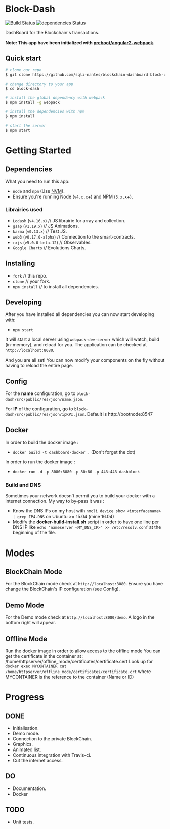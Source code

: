 # Block-Dash

[![Build Status](https://travis-ci.org/sqli-nantes/blockchain-dashboard.svg?branch=master)](https://travis-ci.org/sqli-nantes/blockchain-dashboard) [![dependencies Status](https://david-dm.org/sqli-nantes/blockchain-dashboard/status.svg)](https://david-dm.org/sqli-nantes/blockchain-dashboard)

DashBoard for the Blockchain's transactions.

**Note: This app have been initialized with [preboot/angular2-webpack](https://github.com/preboot/angular2-webpack).**

## Quick start


```bash
# clone our repo
$ git clone https://github.com/sqli-nantes/blockchain-dashboard block-dash

# change directory to your app
$ cd block-dash

# install the global dependency with webpack
$ npm install -g webpack

# install the dependencies with npm
$ npm install

# start the server
$ npm start
```

# Getting Started

## Dependencies

What you need to run this app:
* `node` and `npm` (Use [NVM](https://github.com/creationix/nvm)).
* Ensure you're running Node (`v4.x.x`+) and NPM (`3.x.x`+).

### Librairies used

* `Lodash` (`v4.16.x`) // JS librairie for array and collection.
* `gsap` (`v1.19.x`) // JS Animations.
* `karma` (`v0.13.x`) // Test JS.
* `web3` (`v0.17.0-alpha`) // Connection to the smart-contracts.
* `rxjs` (`v5.0.0-beta.12`) // Observables.
* `Google Charts` // Evolutions Charts.

## Installing

* `fork` // this repo.
* `clone` // your fork.
* `npm install` // to install all dependencies.

## Developing

After you have installed all dependencies you can now start developing with:

* `npm start`

It will start a local server using `webpack-dev-server` which will watch, build (in-memory), and reload for you. The application can be checked at `http://localhost:8080`.

And you are all set! You can now modify your components on the fly without having to reload the entire page.

## Config

For the **name** configuration, go to `block-dash/src/public/res/json/name.json`.

For **IP** of the configuration, go to `block-dash/src/public/res/json/ipRPI.json`.
Default is http://bootnode:8547

## Docker

In order to build the docker image :

* `docker build -t dashboard-docker .` (Don't forget the dot)

In order to run the docker image :

* `docker run -d -p 8080:8080 -p 80:80 -p 443:443 dashblock`

### Build and DNS

Sometimes your network doesn't permit you to build your docker with a internet connection. My way to by-pass it was :

* Know the DNS IPs on my host with `nmcli device show <interfacename> | grep IP4.DNS` on Ubuntu >= 15.04 (mine 16.04)
* Modify the **docker-build-install.sh** script in order to have one line per DNS IP like `echo "nameserver <MY_DNS_IP>" >> /etc/resolv.conf` at the beginning of the file.

# Modes

## BlockChain Mode

For the BlockChain mode check at `http://localhost:8080`. Ensure you have change the BlockChain's IP configuration (see Config).

## Demo Mode

For the Demo mode check at `http://localhost:8080/demo`. A logo in the bottom right will appear.

## Offline Mode

Run the docker image in order to allow access to the offline mode
You can get the certificate in the container at : /home/httpserver/offline_mode/certificates/certificate.cert
Look up for `docker exec MYCONTAINER cat /home/httpserver/offline_mode/certificates/certificate.crt` where MYCONTAINER is the reference to the container (Name or ID)

# Progress

## DONE

* Initialisation.
* Demo mode.
* Connection to the private BlockChain.
* Graphics.
* Animated list.
* Continuous integration with Travis-ci.
* Cut the internet access.

## DO

* Documentation.
* Docker

## TODO

* Unit tests.

